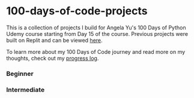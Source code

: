 # 100-days-of-code-projects
This is a collection of projects I build for Angela Yu's 100 Days of Python Udemy course starting from Day 15 of the course.
Previous projects were built on Replit and can be viewed [here](https://replit.com/@winniez98). 

To learn more about my 100 Days of Code journey and read more on my thoughts, check out my [progress log](https://github.com/winniez98/100-days-of-code).

### Beginner

### Intermediate
